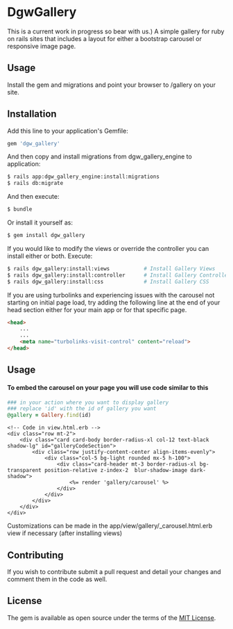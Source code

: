 # DgwGallery
This is a current work in progress so bear with us.) A simple gallery for ruby on rails sites that includes a layout for either a bootstrap carousel or responsive image page.

## Usage
Install the gem and migrations and point your browser to /gallery on your site.


## Installation
Add this line to your application's Gemfile:

```ruby
gem 'dgw_gallery'
```

And then copy and install migrations from dgw_gallery_engine to application:
```bash
$ rails app:dgw_gallery_engine:install:migrations
$ rails db:migrate
```

And then execute:
```bash
$ bundle
```

Or install it yourself as:
```bash
$ gem install dgw_gallery
```


If you would like to modify the views or override the controller you can install either or both.
Execute:
```bash
$ rails dgw_gallery:install:views           # Install Gallery Views
$ rails dgw_gallery:install:controller      # Install Gallery Controller
$ rails dgw_gallery:install:css             # Install Gallery CSS
```

If you are using turbolinks and experiencing issues with the carousel not starting on initial page load, try adding the following line at the end of your head section either for your main app or for that specific page.
```html
<head>
    ...
    ...
    <meta name="turbolinks-visit-control" content="reload">
</head>
```

## Usage
#### To embed the carousel on your page you will use code similar to this
```ruby
### in your action where you want to display gallery
### replace 'id' with the id of gallery you want
@gallery = Gallery.find(id)
```

```erb
<!-- Code in view.html.erb -->
<div class="row mt-2">
    <div class="card card-body border-radius-xl col-12 text-black shadow-lg" id="galleryCodeSection">
        <div class="row justify-content-center align-items-evenly">
            <div class="col-5 bg-light rounded mx-5 h-100">
                <div class="card-header mt-3 border-radius-xl bg-transparent position-relative z-index-2  blur-shadow-image dark-shadow">
                    <%= render 'gallery/carousel' %>
                </div>
            </div>
        </div>
    </div>
</div>
```

Customizations can be made in the app/view/gallery/_carousel.html.erb view if necessary (after installing views)


## Contributing
If you wish to contribute submit a pull request and detail your changes and comment them in the code as well.

## License
The gem is available as open source under the terms of the [MIT License](https://opensource.org/licenses/MIT).

